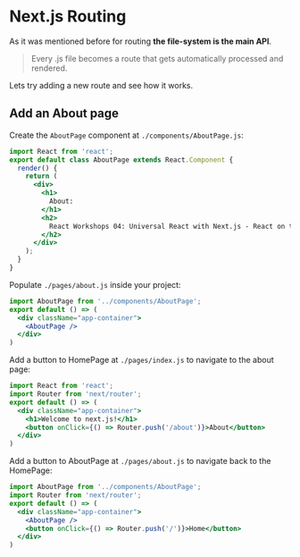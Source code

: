 # Next.js Routing

As it was mentioned before for routing **the file-system is the main API**.
> Every .js file becomes a route that gets automatically processed and rendered.

Lets try adding a new route and see how it works.

## Add an About page

Create the `AboutPage` component at `./components/AboutPage.js`:
```jsx harmony
import React from 'react';
export default class AboutPage extends React.Component {
  render() {
    return (
      <div>
        <h1>
          About:
        </h1>
        <h2>
          React Workshops 04: Universal React with Next.js - React on the Server
        </h2>
      </div>
    );
  }
}
```

Populate `./pages/about.js` inside your project:

```jsx harmony
import AboutPage from '../components/AboutPage';
export default () => (
  <div className="app-container">
    <AboutPage />
  </div>
)
```
Add a button to HomePage at `./pages/index.js` to navigate to the about page:
```jsx harmony
import React from 'react';
import Router from 'next/router';
export default () => (
  <div className="app-container">
    <h1>Welcome to next.js!</h1>
    <button onClick={() => Router.push('/about')}>About</button>
  </div>
)
```

Add a button to AboutPage at `./pages/about.js` to navigate back to the HomePage:
```jsx harmony
import AboutPage from '../components/AboutPage';
import Router from 'next/router';
export default () => (
  <div className="app-container">
    <AboutPage />
    <button onClick={() => Router.push('/')}>Home</button>
  </div>
)
```
